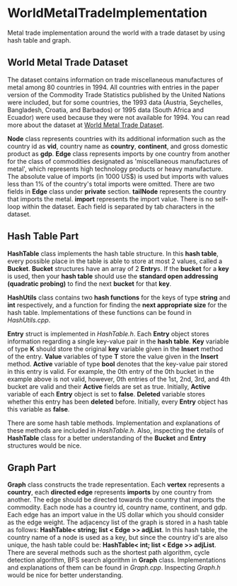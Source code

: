 # WorldMetalTradeImplementation
Metal trade implementation around the world with a trade dataset by using hash table and graph.

## World Metal Trade Dataset
The dataset contains information on trade miscellaneous manufactures of metal among 80 countries in 1994. All countries with entries in the paper version of the Commodity Trade Statistics published by the United Nations were included, but for some countries, the 1993 data (Austria, Seychelles, Bangladesh, Croatia, and Barbados) or 1995 data (South Africa and Ecuador) were used because they were not available for 1994. You can read more about the dataset at [World Metal Trade Dataset](http://vlado.fmf.uni-lj.si/pub/networks/data/esna/metalWT.htm).

**Node** class represents countries with its additional information such as the country id as **vid**, country name as **country**, **continent**, and gross domestic product as **gdp**. 
**Edge** class represents imports by one country from another for the class of commodities designated
as 'miscellaneous manufactures of metal', which represents high technology products or heavy manufacture. The absolute value of imports (in 1000 US$) is used but imports with values less than 1% of the country's total imports were omitted. There are two fields in **Edge** class under **private** section. **tailNode** represents the country that imports the metal. **import** represents the import value. 
There is no self-loop within the dataset. Each field is separated by tab characters in the dataset.

## Hash Table Part
**HashTable** class implements the hash table structure. In this **hash table**, every possible place in the table is able to store at most 2 values, called a **Bucket**. **Bucket** structures have an array of 2 **Entry**s. If the **bucket** for a **key** is used, then your **hash table** should use the **standard open addressing (quadratic probing)** to find the next **bucket** for that **key**.

**HashUtils** class contains two **hash functions** for the keys of type **string** and **int** respectively, and a function for finding the **next appropriate size** for the hash table. Implementations of these functions can be found in *HashUtils.cpp*.

**Entry** struct is implemented in *HashTable.h*. Each **Entry** object stores information regarding a single key-value pair in the **hash table**. **Key** variable of type **K** should store the original **key** variable given in the **Insert** method of the entry. **Value** variables of type **T** store the value given in the **Insert** method. **Active** variable of type **bool** denotes that the key-value pair stored in this entry is valid. For example, the 0th entry of the 0th bucket in the example above is not valid, however, 0th entries of the 1st, 2nd, 3rd, and 4th bucket are valid and their **Active** fields are set as true. Initially, **Active** variable of each **Entry** object is set to **false**. **Deleted** variable stores whether this entry has been **deleted** before. Initially, every **Entry** object has this variable as **false**.

There are some hash table methods. Implementation and explanations of these methods are included in *HashTable.h*. Also, inspecting the details of **HashTable** class for a better understanding of the **Bucket** and **Entry** structures would be nice.

## Graph Part
**Graph** class constructs the trade representation. Each **vertex** represents a **country**, each **directed edge** represents **imports** by one country from another. The edge should be directed towards the country that imports the commodity. Each node has a country id, country name, continent, and gdp. Each edge has an import value in the US dollar which you should consider as the edge weight. The adjacency list of the graph is stored in a hash table as follows:
**HashTable< string; list < Edge >> adjList**. In this hash table, the country name of a node is used as a key, but since the country id's are also unique, the hash table could be:
**HashTable< int; list < Edge >> adjList**.
There are several methods such as the shortest path algorithm, cycle detection algorithm, BFS search algorithm in **Graph** class. Implementations and explanations of them can be found in *Graph.cpp*. Inspecting *Graph.h* would be nice for better understanding.


